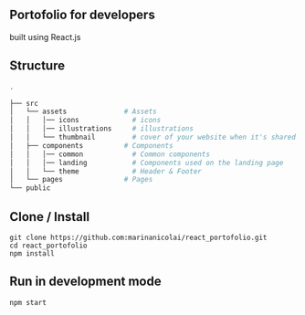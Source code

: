 ## Portofolio for developers
built using React.js

## Structure

```bash
.

├── src
│   └── assets              # Assets
│   │   │── icons             # icons
│   │   │── illustrations     # illustrations
│   │   └── thumbnail         # cover of your website when it's shared to social media
│   ├── components          # Components
│   │   │── common            # Common components
│   │   │── landing           # Components used on the landing page
│   │   └── theme             # Header & Footer
│   └── pages               # Pages
└── public                  
```

## Clone / Install

```
git clone https://github.com:marinanicolai/react_portofolio.git
cd react_portofolio
npm install
```

## Run in development mode

```
npm start
```
